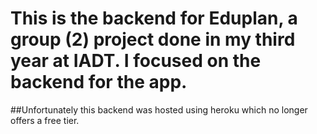 # This is the backend for Eduplan, a group (2) project done in my third year at IADT. I focused on the backend for the app.
##Unfortunately this backend was hosted using heroku which no longer offers a free tier.
